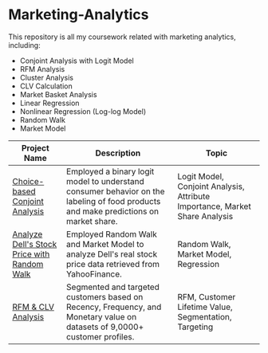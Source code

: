 # Marketing-Analytics

This repository is all my coursework related with marketing analytics, including:

- Conjoint Analysis with Logit Model
- RFM Analysis
- Cluster Analysis
- CLV Calculation
- Market Basket Analysis
- Linear Regression
- Nonlinear Regression (Log-log Model)
- Random Walk
- Market Model


Project Name  | Description   |  Topic
------------- | ------------- | ------------------
[Choice-based Conjoint Analysis](https://github.com/roxanaishere/Marketing-Analytics/blob/main/Choice-based%20Conjoint%20Analysis.xlsx) | Employed a binary logit model to understand consumer behavior on the labeling of food products and make predictions on market share. | Logit Model, Conjoint Analysis, Attribute Importance, Market Share Analysis
[Analyze Dell's Stock Price with Random Walk](https://github.com/roxanaishere/Marketing-Analytics/blob/main/Analyze%20Dell's%20Stock%20Price%20with%20Random%20Walk.xlsx)  | Employed Random Walk and Market Model to analyze Dell's real stock price data retrieved from YahooFinance. | Random Walk, Market Model, Regression
[RFM & CLV Analysis](https://github.com/roxanaishere/Marketing-Analytics/blob/main/RFM%26CLV%20Analysis.xlsx) | Segmented and targeted customers based on Recency, Frequency, and Monetary value on datasets of 9,0000+ customer profiles. | RFM, Customer Lifetime Value, Segmentation, Targeting


